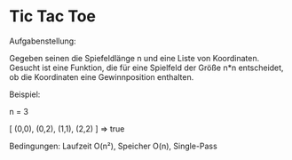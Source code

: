 # Tic Tac Toe

Aufgabenstellung:

  Gegeben seinen die Spiefeldlänge n und eine Liste von Koordinaten.
  Gesucht ist eine Funktion, die für eine Spielfeld der Größe n*n
  entscheidet, ob die Koordinaten eine Gewinnposition enthalten.

Beispiel:

  n = 3

  [ (0,0), (0,2), (1,1), (2,2) ] => true

Bedingungen:
  Laufzeit O(n²), Speicher O(n), Single-Pass

